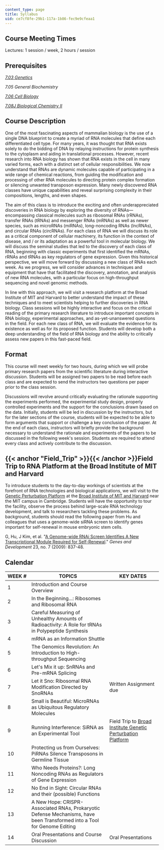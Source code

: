 ```yaml
---
content_type: page
title: Syllabus
uid: ce7cf8fe-29b1-117a-1b86-fec9e9cfeaa1
---
```


Course Meeting Times
--------------------

Lectures: 1 session / week, 2 hours / session

Prerequisites
-------------

[_7.03 Genetics_](/courses/7-03-genetics-fall-2004/)

_7.05 General Biochemistry_

[_7.06 Cell Biology_](/courses/7-06-cell-biology-spring-2007/)

[_7.08J Biological Chemistry II_](/courses/5-08j-biological-chemistry-ii-spring-2004/)

Course Description
------------------

One of the most fascinating aspects of mammalian biology is the use of a single DNA blueprint to create a myriad of RNA molecules that define each differentiated cell type. For many years, it was thought that RNA exists solely to do the bidding of DNA by relaying instructions for protein synthesis to the cytoplasm and aiding in translational processes. However, recent research into RNA biology has shown that RNA exists in the cell in many varied forms, each with a distinct set of cellular responsibilities. We now understand that RNAs are dynamic molecules capable of participating in a wide range of chemical reactions, from guiding the modification and processing of other RNA molecules to directing protein complex formation or silencing unwanted transposon expression. Many newly discovered RNA classes have unique capabilities and reveal surprising complexity in their compositions, lengths, and even shapes.

The aim of this class is to introduce the exciting and often underappreciated discoveries in RNA biology by exploring the diversity of RNAs—encompassing classical molecules such as ribosomal RNAs (rRNAs), transfer RNAs (tRNAs) and messenger RNAs (mRNAs) as well as newer species, such as microRNAs (miRNAs), long-noncoding RNAs (lncRNAs), and circular RNAs (circRNAs). For each class of RNA we will discuss its role as a critical component of cellular machinery, its function in the context of disease, and / or its adaptation as a powerful tool in molecular biology. We will discuss the seminal studies that led to the discovery of each class of RNA, beginning with classic experiments that first identified the mRNAs, rRNAs and tRNAs as key regulators of gene expression. Given this historical perspective, we will move forward by discussing a new class of RNAs each week. As we progress, we will consider advances in techniques and equipment that have that facilitated the discovery, annotation, and analysis of new RNA molecules, with a particular focus on high-throughput sequencing and novel genomic methods.

In line with this approach, we will visit a research platform at the Broad Institute of MIT and Harvard to better understand the impact of these techniques and to meet scientists helping to further discoveries in RNA biology. Class sessions will be highly interactive and focus on the critical reading of the primary research literature to introduce important concepts in RNA biology, experimental approaches, and as-yet-unanswered questions in the field. For each new class of RNA, we will evaluate the evidence for its existence as well as for its proposed function. Students will develop both a deep understanding of the field of RNA biology and the ability to critically assess new papers in this fast-paced field.

Format
------

This course will meet weekly for two hours, during which we will probe primary research papers from the scientific literature during interactive discussion. Students will be assigned two papers to be read before each class and are expected to send the instructors two questions per paper prior to the class session.

Discussions will revolve around critically evaluating the rationale supporting the experiments performed, the experimental study design, properly controlled experiments and the support for the conclusions drawn based on the data. Initially, students will be led in discussion by the instructors, but for the later sections of the course, students will be expected to be able to form arguments that support or challenge a key conclusion of the paper. At the end of each class, instructors will briefly provide the background necessary to understand the rationale and experiments of the papers to be discussed in the following week's session. Students are required to attend every class and actively contribute to the discussion.

{{< anchor "Field_Trip" >}}{{< /anchor >}}Field Trip to RNA Platform at the Broad Institute of MIT and Harvard
--------------------------------------------------------------------------------------------------------------

To introduce students to the day-to-day workings of scientists at the forefront of RNA technologies and biological applications, we will visit to the [Genetic Perturbation Platform](https://www.broadinstitute.org/scientific-community/science/platforms/gpp/genetic-perturbation-platform) at the [Broad Institute of MIT and Harvard](https://www.broadinstitute.org/) near the MIT campus in Cambridge. Students will have the opportunity to tour the facility, observe the process behind large-scale RNA technology development, and talk to researchers tackling these problems. As background, students should read the following paper from Hu and colleagues that uses a genome-wide siRNA screen to identify genes important for self-renewal in mouse embryonic stem cells.

G, Hu, J Kim, et al. "[A Genome-wide RNAi Screen Identifies A New Transcriptional Module Required for Self-Renewal](http://dx.doi.org/10.1101/gad.1769609)." _Genes and Development_ 23, no. 7 (2009): 837-48.

Calendar
--------

| WEEK # | TOPICS | KEY DATES |
| --- | --- | --- |
| 1 | Introduction and Course Overview | &nbsp; |
| 2 | In the Beginning...: Ribosomes and Ribosomal RNA | &nbsp; |
| 3 | Careful Measuring of Unhealthy Amounts of Radioactivity: A Role for tRNAs in Polypeptide Synthesis | &nbsp; |
| 4 | mRNA as an Information Shuttle | &nbsp; |
| 5 | The Genomics Revolution: An Introduction to High-throughput Sequencing | &nbsp; |
| 6 | Let's Mix it up: SnRNAs and Pre-mRNA Splicing | &nbsp; |
| 7 | Let it Sno: Ribosomal RNA Modification Directed by SnoRNAs | Written Assignment due |
| 8 | Small is Beautiful: MicroRNAs as Ubiquitous Regulatory Molecules | &nbsp; |
| 9 | Running Interference: SiRNA as an Experimental Tool | Field Trip to [Broad Institute Genetic Perturbation Platform](https://www.broadinstitute.org/scientific-community/science/platforms/gpp/genetic-perturbation-platform) |
| 10 | Protecting us from Ourselves: PiRNAs Silence Transposons in Germline Tissue | &nbsp; |
| 11 | Who Needs Proteins?: Long Noncoding RNAs as Regulators of Gene Expression | &nbsp; |
| 12 | No End in Sight: Circular RNAs and their (possible) Functions | &nbsp; |
| 13 | A New Hope: CRISPR-Associated RNAs, Prokaryotic Defense Mechanisms, have been Transformed into a Tool for Genome Editing | &nbsp; |
| 14 | Oral Presentations and Course Discussion | Oral Presentations